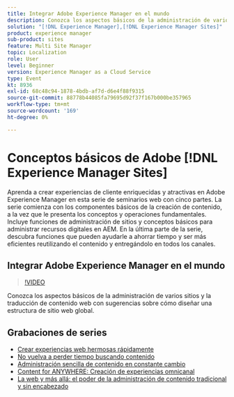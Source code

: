 ```yaml
---
title: Integrar Adobe Experience Manager en el mundo
description: Conozca los aspectos básicos de la administración de varios sitios y la traducción de contenido web con sugerencias sobre cómo diseñar una estructura de sitio web global.
solution: "[!DNL Experience Manager],[!DNL Experience Manager Sites]"
product: experience manager
sub-product: sites
feature: Multi Site Manager
topic: Localization
role: User
level: Beginner
version: Experience Manager as a Cloud Service
type: Event
kt: 8936
exl-id: 68c48c94-1878-4bdb-af7d-d6e4f88f9315
source-git-commit: 88778b44085fa79695d92f37f167b000be357965
workflow-type: tm+mt
source-wordcount: '169'
ht-degree: 0%

---
```


# Conceptos básicos de Adobe [!DNL Experience Manager Sites]

Aprenda a crear experiencias de cliente enriquecidas y atractivas en Adobe Experience Manager en esta serie de seminarios web con cinco partes. La serie comienza con los componentes básicos de la creación de contenido, a la vez que le presenta los conceptos y operaciones fundamentales. Incluye funciones de administración de sitios y conceptos básicos para administrar recursos digitales en AEM. En la última parte de la serie, descubra funciones que pueden ayudarle a ahorrar tiempo y ser más eficientes reutilizando el contenido y entregándolo en todos los canales.

## Integrar Adobe Experience Manager en el mundo

>[!VIDEO](https://video.tv.adobe.com/v/336981/?quality=12&learn=on&hidetitle=true)

Conozca los aspectos básicos de la administración de varios sitios y la traducción de contenido web con sugerencias sobre cómo diseñar una estructura de sitio web global.

## Grabaciones de series

* [Crear experiencias web hermosas rápidamente](authoring-fundamentals.md)
* [No vuelva a perder tiempo buscando contenido](media-library-administration.md)
* [Administración sencilla de contenido en constante cambio](collaboration-tools.md)
* [Content for ANYWHERE: Creación de experiencias omnicanal](omnichannel-experiences.md)
* [La web y más allá: el poder de la administración de contenido tradicional y sin encabezado](traditional-headless-content-management.md)
